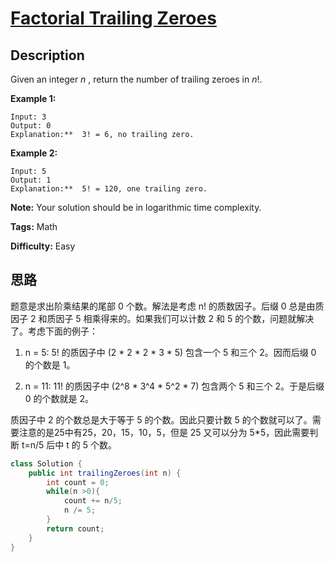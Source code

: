 # [Factorial Trailing Zeroes][title]

## Description

Given an integer _n_ , return the number of trailing zeroes in _n_!.

**Example 1:**

```
Input: 3
Output: 0
Explanation:**  3! = 6, no trailing zero.
```

**Example 2:**

```
Input: 5
Output: 1
Explanation:**  5! = 120, one trailing zero.
```

**Note:** Your solution should be in logarithmic time complexity.

**Tags:** Math

**Difficulty:** Easy

## 思路

题意是求出阶乘结果的尾部 0 个数。解法是考虑 n! 的质数因子。后缀 0 总是由质因子 2 和质因子 5 相乘得来的。如果我们可以计数 2 和 5 的个数，问题就解决了。考虑下面的例子：

1. n = 5: 5! 的质因子中 (2 * 2 * 2 * 3 * 5) 包含一个 5 和三个 2。因而后缀 0 的个数是 1。

2. n = 11: 11! 的质因子中 (2^8 * 3^4 * 5^2 * 7) 包含两个 5 和三个 2。于是后缀 0 的个数就是 2。

质因子中 2 的个数总是大于等于 5 的个数。因此只要计数 5 的个数就可以了。需要注意的是25中有25，20，15，10，5，但是 25 又可以分为 5*5，因此需要判断 t=n/5 后中 t 的 5 个数。

``` java
class Solution {
    public int trailingZeroes(int n) {
        int count = 0;
        while(n >0){
            count += n/5;
            n /= 5;
        }
        return count;
    }
}
```

[title]: https://leetcode.com/problems/factorial-trailing-zeroes
